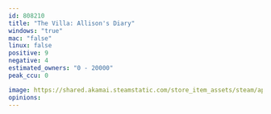 ```yaml
---
id: 808210
title: "The Villa: Allison's Diary"
windows: "true"
mac: "false"
linux: false
positive: 9
negative: 4
estimated_owners: "0 - 20000"
peak_ccu: 0

image: https://shared.akamai.steamstatic.com/store_item_assets/steam/apps/808210/header.jpg?t=1708070799
opinions:
---
```


